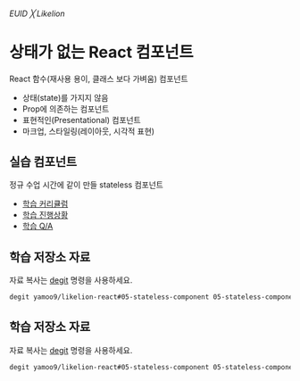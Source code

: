###### EUID ╳ Likelion

# 상태가 없는 React 컴포넌트

React 함수(재사용 용이, 클래스 보다 가벼움) 컴포넌트

- 상태(state)를 가지지 않음
- Prop에 의존하는 컴포넌트
- 표현적인(Presentational) 컴포넌트
- 마크업, 스타일링(레이아웃, 시각적 표현)

## 실습 컴포넌트

정규 수업 시간에 같이 만들 stateless 컴포넌트

- [학습 커리큘럼](https://github.com/users/yamoo9/projects/3/views/1)
- [학습 진행상황](https://github.com/users/yamoo9/projects/3/views/2)
- [학습 Q/A](https://github.com/yamoo9/likelion-FEQA/issues?q=is%3Aissue+is%3Aclosed)

## 학습 저장소 자료

자료 복사는 [degit](https://github.com/Rich-Harris/degit#readme) 명령을 사용하세요.

```sh
degit yamoo9/likelion-react#05-stateless-component 05-stateless-component
```

## 학습 저장소 자료

자료 복사는 [degit](https://github.com/Rich-Harris/degit#readme) 명령을 사용하세요.

```sh
degit yamoo9/likelion-react#05-stateless-component 05-stateless-component
```
